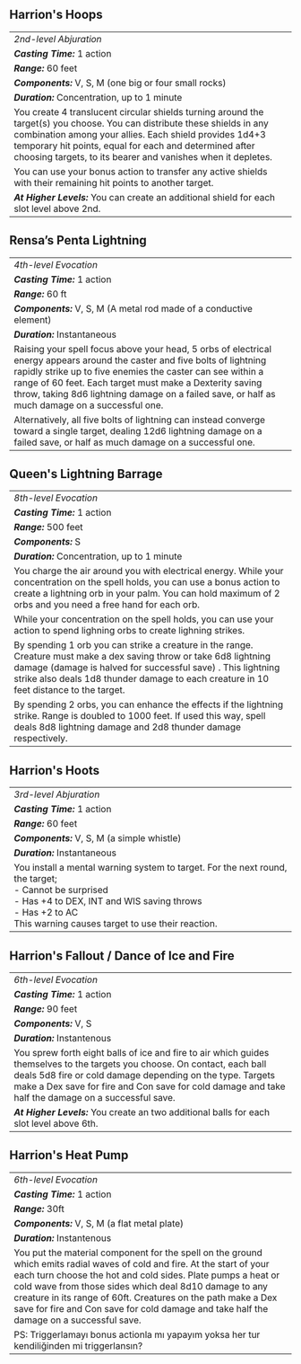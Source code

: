   
  
## Harrion's Hoops   
| |  
|---|  
| *2nd-level Abjuration* |  
| ***Casting Time:*** 1 action |  
| ***Range:*** 60 feet |  
| ***Components:*** V, S, M (one big or four small rocks) |  
| ***Duration:*** Concentration, up to 1 minute |  
| You create 4 translucent circular shields turning around the target(s) you choose. You can distribute these shields in any combination among your allies. Each shield provides 1d4+3 temporary hit points, equal for each and determined after choosing targets, to its bearer and vanishes when it depletes. |  
| You can use your bonus action to transfer any active shields with their remaining hit points to another target. |  
| ***At Higher Levels:*** You can create an additional shield for each slot level above 2nd. |  
  
## Rensa’s Penta Lightning  
| |  
|---|  
| *4th-level Evocation* |  
| ***Casting Time:*** 1 action |  
| ***Range:*** 60 ft |  
| ***Components:*** V, S, M (A metal rod made of a conductive element) |  
| ***Duration:*** Instantaneous |  
| Raising your spell focus above your head, 5 orbs of electrical energy appears around the caster and five bolts of lightning rapidly strike up to five enemies the caster can see within a range of 60 feet. Each target must make a Dexterity saving throw, taking 8d6 lightning damage on a failed save, or half as much damage on a successful one. |  
| Alternatively, all five bolts of lightning can instead converge toward a single target, dealing 12d6 lightning damage on a failed save, or half as much damage on a successful one. |  
  
## Queen's Lightning Barrage  
| |  
|---|  
| *8th-level Evocation* |  
| ***Casting Time:*** 1 action |  
| ***Range:*** 500 feet |  
| ***Components:*** S |  
| ***Duration:*** Concentration, up to 1 minute |  
| You charge the air around you with electrical energy. While your concentration on the spell holds, you can use a bonus action to create a lightning orb in your palm. You can hold maximum of 2 orbs and you need a free hand for each orb. |  
| While your concentration on the spell holds, you can use your action to spend lighning orbs to create lighning strikes. |  
| By spending 1 orb you can strike a creature in the range. Creature must make a dex saving throw or take 6d8 lightning damage (damage is halved for successful save) . This lightning strike also deals 1d8 thunder damage to each creature in 10 feet distance to the target. |  
| By spending 2 orbs, you can enhance the effects if the lightning strike. Range is doubled to 1000 feet. If used this way, spell deals 8d8 lightning damage and 2d8 thunder damage respectively. |  
  
## Harrion's Hoots  
| |  
|---|  
| *3rd-level Abjuration* |  
| ***Casting Time:*** 1 action |  
| ***Range:*** 60 feet |  
| ***Components:*** V, S, M (a simple whistle) |  
| ***Duration:*** Instantaneous |  
| You install a mental warning system to target. For the next round, the target;<br>- Cannot be surprised<br>- Has +4 to DEX, INT and WIS saving throws<br>- Has +2 to AC <br>This warning causes target to use their reaction. |  
  
## Harrion's Fallout / Dance of Ice and Fire  
| |  
|---|  
| *6th-level Evocation* |  
| ***Casting Time:*** 1 action |  
| ***Range:*** 90 feet |  
| ***Components:*** V, S |  
| ***Duration:*** Instantenous |  
| You sprew forth eight balls of ice and fire to air which guides themselves to the targets you choose. On contact, each ball deals 5d8 fire or cold damage depending on the type. Targets make a Dex save for fire and Con save for cold damage and take half the damage on a successful save. |  
| ***At Higher Levels:*** You create an two additional balls for each slot level above 6th. |  
  
## Harrion's Heat Pump  
| |  
|---|  
| *6th-level Evocation* |  
| ***Casting Time:*** 1 action |  
| ***Range:*** 30ft |  
| ***Components:*** V, S, M (a flat metal plate) |  
| ***Duration:*** Instantenous |  
| You put the material component for the spell on the ground which emits radial waves of cold and fire. At the start of your each turn choose the hot and cold sides. Plate pumps a heat or cold wave from those sides which deal 8d10 damage to any creature in its range of 60ft. Creatures on the path make a Dex save for fire and Con save for cold damage and take half the damage on a successful save. |  
| PS: Triggerlamayı bonus actionla mı yapayım yoksa her tur kendiliğinden mi triggerlansın? |  
  